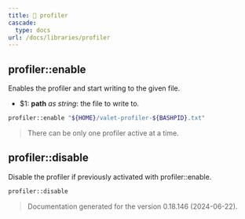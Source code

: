 ```yaml
---
title: 📂 profiler
cascade:
  type: docs
url: /docs/libraries/profiler
---
```


## profiler::enable

Enables the profiler and start writing to the given file.

- $1: **path** _as string_:
      the file to write to.

```bash
profiler::enable "${HOME}/valet-profiler-${BASHPID}.txt"
```

> There can be only one profiler active at a time.


## profiler::disable

Disable the profiler if previously activated with profiler::enable.

```bash
profiler::disable
```




> Documentation generated for the version 0.18.146 (2024-06-22).
